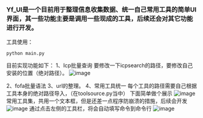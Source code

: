 ### Yf_UI是一个目前用于整理信息收集数据、统一自己常用工具的简单UI界面，其一些功能主要是调用一些现成的工具，后续还会对其它功能进行开发。
工具使用：
```
python main.py
```
目前实现功能如下：
1、Icp批量查询
要修改一下icpsearch的路径，要修改自己安装的位置（绝对路径）。
![image](https://github.com/user-attachments/assets/ae9576ef-a5af-4182-ac37-b23b6252395d)

2、fofa批量语法
3、url的整理。
4、常用工具统一
每个工具的路径需要自己根据工具本身的绝对路径导入，（在toolsource.py当中）
下面简单做个展示
![image](https://github.com/user-attachments/assets/743e825b-eda9-48d8-b8ed-49e6f7faaa54)
常用工具集，共用一个文本框，但是还差一点程序防崩溃的措施，后续会开发
![image](https://github.com/user-attachments/assets/13b7be43-f7ce-44e9-b1ba-60990d951414)
通过点击左侧的工具栏，将会自动填写命令到命令行
![image](https://github.com/user-attachments/assets/95cea709-4407-40f3-9540-07be2b6c9703)

